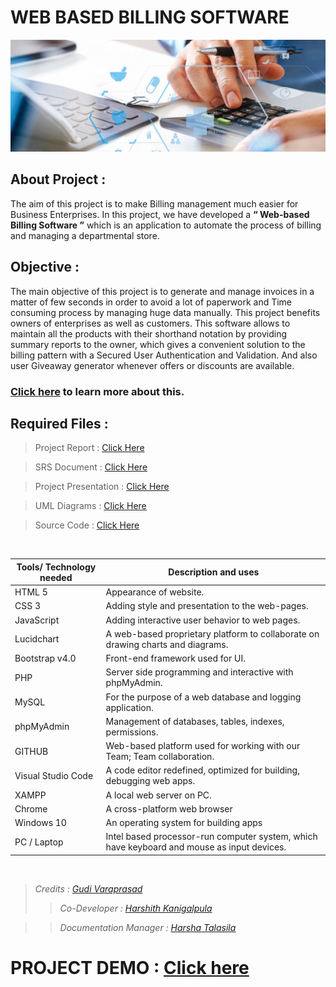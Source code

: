 # WEB BASED BILLING SOFTWARE

![](./Development/Full%20Stack/bill2.jpg)

## About Project :

The aim of this project is to make Billing management much easier for Business Enterprises. In this project, we have developed a **“ Web-based Billing Software ”** which is an application to automate the process of billing and managing a departmental store.

## Objective :

The main objective of this project is to generate and manage invoices in a matter of few seconds in order to avoid a lot of paperwork and Time consuming process by managing huge data manually. This project benefits owners of enterprises as well as customers. This software allows to maintain all the products with their shorthand notation by providing summary reports to the owner, which gives a convenient solution to the billing pattern with a Secured User Authentication and Validation. And also user Giveaway generator whenever offers or discounts are available.

### [Click here](./Project%20Presentation.pptx) to learn more about this.

## Required Files :

> Project Report : [Click Here](./Project%20Report.pdf)

> SRS Document : [Click Here](./SRS%20Document.pdf)

> Project Presentation : [Click Here](./Project%20Presentation.pptx)

> UML Diagrams : [Click Here](./Design)

> Source Code : [Click Here](./Development/Full%20Stack)

<br>

| Tools/ Technology needed | Description and uses                                                                       |
| ------------------------ | ------------------------------------------------------------------------------------------ |
| HTML 5                   | Appearance of website.                                                                     |
| CSS 3                    | Adding style and presentation to the web-pages.                                            |
| JavaScript               | Adding interactive user behavior to web pages.                                             |
| Lucidchart               | A web-based proprietary platform to collaborate on drawing charts and diagrams.            |
| Bootstrap v4.0           | Front-end framework used for UI.                                                           |
| PHP                      | Server side programming and interactive with phpMyAdmin.                                   |
| MySQL                    | For the purpose of a web database and logging application.                                 |
| phpMyAdmin               | Management of databases, tables, indexes, permissions.                                     |
| GITHUB                   | Web-based platform used for working with our Team; Team collaboration.                     |
| Visual Studio Code       | A code editor redefined, optimized for building, debugging web apps.                       |
| XAMPP                    | A local web server on PC.                                                                  |
| Chrome                   | A cross-platform web browser                                                               |
| Windows 10               | An operating system for building apps                                                      |
| PC / Laptop              | Intel based processor-run computer system, which have keyboard and mouse as input devices. |

<br>

> _Credits : [Gudi Varaprasad](https://gudivaraprasad.github.io)_
> > _Co-Developer : [Harshith Kanigalpula](https://www.linkedin.com/in/harshith-kanigalpula/)_ 

> > _Documentation Manager : [Harsha Talasila](https://www.linkedin.com/in/sri-harsha-talasila-96b533190/)_ 
 
# PROJECT DEMO : [Click here](http://bill-book.epizy.com/)
